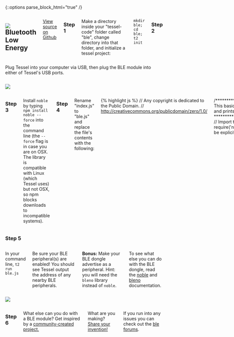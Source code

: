 {::options parse_block_html="true" /}

<div class="row">
<div class="large-12 columns">

## <img class="constrain-sm" src="https://s3.amazonaws.com/technicalmachine-assets/technical-io/modules/usb.png"> Bluetooth Low Energy

[<i class="fa fa-github"></i> View source on Github](https://github.com/sandeepmistry/noble)

### Step 1

Make a directory inside your "tessel-code" folder called "ble", change directory into that folder, and initialize a tessel project:

`mkdir ble; cd ble; t2 init`

### Step 2
</div>
</div>

<div class="row">
<div class="large-6 columns">

Plug Tessel into your computer via USB, then plug the BLE module into either of Tessel's USB ports.

</div>
<div class="large-6 columns">

![](http://i.imgur.com/uifn1p7.jpg)

</div>
</div>

<div class="row">
<div class="large-12 columns">

### Step 3

Install `noble` by typing `npm install noble --force` into the command line (the `--force` flag is in case you are on OSX. The library is compatible with Linux (which Tessel uses) but not OSX, so npm blocks downloads to incompatible systems).

### Step 4

Rename "index.js" to "ble.js" and replace the file's contents with the following:

{% highlight js %}
// Any copyright is dedicated to the Public Domain.
// http://creativecommons.org/publicdomain/zero/1.0/

/*********************************************
This basic example scans for BLE peripherals and
prints out details when found
*********************************************/
// Import the BLE library
var noble = require('noble');
// USB modules don't have to be explicitly connected

// Wait for the module to report that it is powered up first
noble.on('stateChange', function(state) {
    if (state === 'poweredOn') {
        console.log('beginning to scan...');
        // Begin scanning for BLE peripherals
        noble.startScanning();
    }
});

// When a peripheral is discovered
noble.on('discover', function(peripheral) {
    // Print out the address
    console.log('peripheral found at:', peripheral.address);
});

console.log('waiting for power up...');

{% endhighlight %}

Save the file.

</div>
</div>

<div class="row">
<div class="large-12 columns">

### Step 5

</div>
</div>

<div class="row">
<div class="large-6 columns">

In your command line, `t2 run ble.js`

Be sure your BLE peripheral(s) are enabled! You should see Tessel output the address of any nearby BLE peripherals.

**Bonus:** Make your BLE dongle advertise as a peripheral. Hint: you will need the `bleno` library instead of `noble`.

To see what else you can do with the BLE dongle, read the [noble](https://github.com/sandeepmistry/noble) and [bleno](https://github.com/sandeepmistry/bleno) documentation.

</div>
<div class="large-6 columns">

![](https://s3.amazonaws.com/technicalmachine-assets/fre+assets/gifs/usb-ble.gif)

</div>
</div>

<div class="row">
<div class="large-12 columns">

### Step 6

What else can you do with a BLE module? Get inspired by a [community-created project.](http://tessel.io/projects)

What are you making? [Share your invention!](//tessel.io/projects)

If you run into any issues you can check out the [ble forums](https://forums.tessel.io/c/usb-modules/ble).

</div>
</div>
